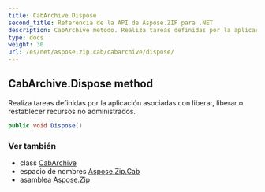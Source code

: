 ```yaml
---
title: CabArchive.Dispose
second_title: Referencia de la API de Aspose.ZIP para .NET
description: CabArchive método. Realiza tareas definidas por la aplicación asociadas con liberar liberar o restablecer recursos no administrados.
type: docs
weight: 30
url: /es/net/aspose.zip.cab/cabarchive/dispose/
---
```

## CabArchive.Dispose method

Realiza tareas definidas por la aplicación asociadas con liberar, liberar o restablecer recursos no administrados.

```csharp
public void Dispose()
```

### Ver también

* class [CabArchive](../)
* espacio de nombres [Aspose.Zip.Cab](../../cabarchive/)
* asamblea [Aspose.Zip](../../../)


